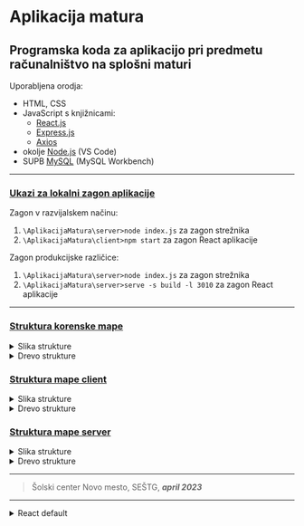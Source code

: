 # Aplikacija matura

## Programska koda za aplikacijo pri predmetu računalništvo na splošni maturi

Uporabljena orodja:

-  HTML, CSS
-  JavaScript s knjižnicami:
   -  [React.js](https://react.dev/)
   -  [Express.js](https://expressjs.com/)
   -  [Axios](https://axios-http.com/)
-  okolje [Node.js](https://nodejs.org/en) (VS Code)
-  SUPB [MySQL](https://www.mysql.com/) (MySQL Workbench)

---

### <u>Ukazi za lokalni zagon aplikacije</u>

Zagon v razvijalskem načinu:

1. `\AplikacijaMatura\server>node index.js` za zagon strežnika
2. `\AplikacijaMatura\client>npm start` za zagon React aplikacije

Zagon produkcijske različice:

1. `\AplikacijaMatura\server>node index.js` za zagon strežnika
2. `\AplikacijaMatura\server>serve -s build -l 3010` za zagon React aplikacije

---

### <u>Struktura korenske mape</u>

<details><summary>Slika strukture</summary>

![Struktura korenske mape](/image/sample.png 'This is a sample image.')

</details>
<details><summary>Drevo strukture</summary>

</details>

### <u>Struktura mape client</u>

<details><summary>Slika strukture</summary>

![Struktura mape client](/image/sample.png 'This is a sample image.')

</details>
<details><summary>Drevo strukture</summary>

</details>

### <u>Struktura mape server</u>

<details><summary>Slika strukture</summary>

![Struktura mape server](/image/sample.png 'This is a sample image.')

</details>
<details><summary>Drevo strukture</summary>

</details>

---

> Šolski center Novo mesto, SEŠTG, **_april 2023_**

---

<details><summary>React default</summary>

# Getting Started with Create React App

This project was bootstrapped with [Create React App](https://github.com/facebook/create-react-app).

## Available Scripts

In the project directory, you can run:

### `npm start`

Runs the app in the development mode.\
Open [http://localhost:3000](http://localhost:3000) to view it in your browser.

The page will reload when you make changes.\
You may also see any lint errors in the console.

### `npm test`

Launches the test runner in the interactive watch mode.\
See the section about [running tests](https://facebook.github.io/create-react-app/docs/running-tests) for more information.

### `npm run build`

Builds the app for production to the `build` folder.\
It correctly bundles React in production mode and optimizes the build for the best performance.

The build is minified and the filenames include the hashes.\
Your app is ready to be deployed!

See the section about [deployment](https://facebook.github.io/create-react-app/docs/deployment) for more information.

### `npm run eject`

**Note: this is a one-way operation. Once you `eject`, you can't go back!**

If you aren't satisfied with the build tool and configuration choices, you can `eject` at any time. This command will remove the single build dependency from your project.

Instead, it will copy all the configuration files and the transitive dependencies (webpack, Babel, ESLint, etc) right into your project so you have full control over them. All of the commands except `eject` will still work, but they will point to the copied scripts so you can tweak them. At this point you're on your own.

You don't have to ever use `eject`. The curated feature set is suitable for small and middle deployments, and you shouldn't feel obligated to use this feature. However we understand that this tool wouldn't be useful if you couldn't customize it when you are ready for it.

## Learn More

You can learn more in the [Create React App documentation](https://facebook.github.io/create-react-app/docs/getting-started).

To learn React, check out the [React documentation](https://reactjs.org/).

### Code Splitting

This section has moved here: [https://facebook.github.io/create-react-app/docs/code-splitting](https://facebook.github.io/create-react-app/docs/code-splitting)

### Analyzing the Bundle Size

This section has moved here: [https://facebook.github.io/create-react-app/docs/analyzing-the-bundle-size](https://facebook.github.io/create-react-app/docs/analyzing-the-bundle-size)

### Making a Progressive Web App

This section has moved here: [https://facebook.github.io/create-react-app/docs/making-a-progressive-web-app](https://facebook.github.io/create-react-app/docs/making-a-progressive-web-app)

### Advanced Configuration

This section has moved here: [https://facebook.github.io/create-react-app/docs/advanced-configuration](https://facebook.github.io/create-react-app/docs/advanced-configuration)

### Deployment

This section has moved here: [https://facebook.github.io/create-react-app/docs/deployment](https://facebook.github.io/create-react-app/docs/deployment)

### `npm run build` fails to minify

This section has moved here: [https://facebook.github.io/create-react-app/docs/troubleshooting#npm-run-build-fails-to-minify](https://facebook.github.io/create-react-app/docs/troubleshooting#npm-run-build-fails-to-minify)

</details>
